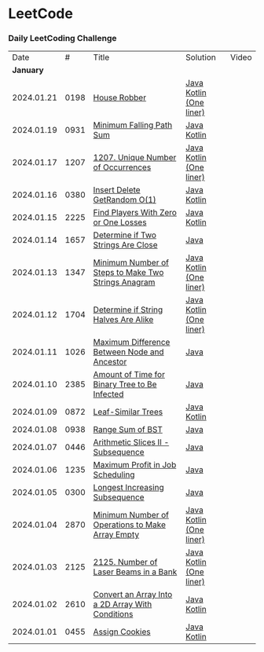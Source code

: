 LeetCode
========

### Daily LeetCoding Challenge

<table>
  <tr>
    <td>Date</td>
    <td>#</td>
    <td>Title</td>
    <td>Solution</td>
    <td>Video</td>
  </tr>
  <tr>
    <td colspan="5"><b>January</b></td>
  </tr>
  <tr>
    <td>2024.01.21</td>
    <td>0198</td>
    <td><a href="https://leetcode.com/problems/house-robber/">House Robber</a></td>
    <td>
        <a href="src/main/java/leetcode/p0100/p0198/Solution.java">Java</a><br/>
        <a href="src/main/kotlin/leetcode/p0100/p0198/SolutionKt.kt">Kotlin (One liner)</a><br/>
    </td>
    <td></td>
  </tr>
  <tr>
    <td>2024.01.19</td>
    <td>0931</td>
    <td><a href="https://leetcode.com/problems/minimum-falling-path-sum/">Minimum Falling Path Sum</a></td>
    <td>
        <a href="src/main/java/leetcode/p0900/p0931/Solution.java">Java</a><br/>
        <a href="src/main/kotlin/leetcode/p0900/p0931/SolutionKt.kt">Kotlin</a><br/>
    </td>
    <td></td>
  </tr>
  <tr>
    <td>2024.01.17</td>
    <td>1207</td>
    <td><a href="https://leetcode.com/problems/unique-number-of-occurrences/">1207. Unique Number of Occurrences</a></td>
    <td>
        <a href="src/main/java/leetcode/p1200/p1207/Solution.java">Java</a><br/>
        <a href="src/main/kotlin/leetcode/p1200/p1207/SolutionKt.kt">Kotlin (One liner)</a><br/>
    </td>
    <td></td>
  </tr>
  <tr>
    <td>2024.01.16</td>
    <td>0380</td>
    <td><a href="https://leetcode.com/problems/insert-delete-getrandom-o1/">Insert Delete GetRandom O(1)</a></td>
    <td>
        <a href="src/main/java/leetcode/p0300/p0380/RandomizedSet.java">Java</a><br/>
        <a href="src/main/kotlin/leetcode/p0300/p0380/RandomizedSetKt.kt">Kotlin</a><br/>
    </td>
    <td></td>
  </tr>
  <tr>
    <td>2024.01.15</td>
    <td>2225</td>
    <td><a href="https://leetcode.com/problems/find-players-with-zero-or-one-losses/">Find Players With Zero or One Losses</a></td>
    <td>
        <a href="src/main/java/leetcode/p2200/p2225/Solution.java">Java</a><br/>
        <a href="src/main/kotlin/leetcode/p2200/p2225/SolutionKt.kt">Kotlin</a><br/>
    </td>
    <td></td>
  </tr>
  <tr>
    <td>2024.01.14</td>
    <td>1657</td>
    <td><a href="https://leetcode.com/problems/determine-if-two-strings-are-close/">Determine if Two Strings Are Close</a></td>
    <td>
        <a href="src/main/java/leetcode/p1600/p1657/Solution.java">Java</a><br/>
    </td>
    <td></td>
  </tr>
  <tr>
    <td>2024.01.13</td>
    <td>1347</td>
    <td><a href="https://leetcode.com/problems/minimum-number-of-steps-to-make-two-strings-anagram/">Minimum Number of Steps to Make Two Strings Anagram</a></td>
    <td>    
        <a href="src/main/java/leetcode/p1300/p1347/Solution.java">Java</a><br/>
        <a href="src/main/kotlin/leetcode/p1300/p1347/SolutionKt.kt">Kotlin (One liner)</a><br/>
    </td>
    <td></td>
  </tr>
  <tr>
    <td>2024.01.12</td>
    <td>1704</td>
    <td><a href="https://leetcode.com/problems/determine-if-string-halves-are-alike/">Determine if String Halves Are Alike</a></td>
    <td>    
        <a href="src/main/java/leetcode/p1700/p1704/Solution.java">Java</a><br/>
        <a href="src/main/kotlin/leetcode/p1700/p1704/SolutionKt.kt">Kotlin (One liner)</a><br/>
    </td>
    <td></td>
  </tr>
  <tr>
    <td>2024.01.11</td>
    <td>1026</td>
    <td><a href="https://leetcode.com/problems/maximum-difference-between-node-and-ancestor/">Maximum Difference Between Node and Ancestor</a></td>
    <td>    
        <a href="src/main/java/leetcode/p1000/p1026/Solution.java">Java</a><br/>
    </td>
    <td></td>
  </tr>
  <tr>
    <td>2024.01.10</td>
    <td>2385</td>
    <td><a href="https://leetcode.com/problems/amount-of-time-for-binary-tree-to-be-infected/">Amount of Time for Binary Tree to Be Infected</a></td>
    <td>    
        <a href="src/main/java/leetcode/p2300/p2385/Solution.java">Java</a><br/>
    </td>
    <td></td>
  </tr>
  <tr>
    <td>2024.01.09</td>
    <td>0872</td>
    <td><a href="https://leetcode.com/problems/leaf-similar-trees/">Leaf-Similar Trees</a></td>
    <td>    
        <a href="src/main/java/leetcode/p0800/p0872/Solution.java">Java</a><br/>
        <a href="src/main/kotlin/leetcode/p0800/p0872/SolutionKt.kt">Kotlin</a><br/>
    </td>
    <td></td>
  </tr>
  <tr>
    <td>2024.01.08</td>
    <td>0938</td>
    <td><a href="https://leetcode.com/problems/range-sum-of-bst/">Range Sum of BST</a></td>
    <td>    
        <a href="src/main/java/leetcode/p0900/p0938/Solution.java">Java</a><br/>
    </td>
    <td></td>
  </tr>
  <tr>
    <td>2024.01.07</td>
    <td>0446</td>
    <td><a href="https://leetcode.com/problems/arithmetic-slices-ii-subsequence/">Arithmetic Slices II - Subsequence</a></td>
    <td>    
        <a href="src/main/java/leetcode/p0400/p0446/Solution.java">Java</a><br/>
    </td>
    <td></td>
  </tr>
  <tr>
    <td>2024.01.06</td>
    <td>1235</td>
    <td><a href="https://leetcode.com/problems/maximum-profit-in-job-scheduling/">Maximum Profit in Job Scheduling</a></td>
    <td>    
        <a href="src/main/java/leetcode/p1200/p1235/Solution.java">Java</a><br/>
    </td>
    <td></td>
  </tr>
  <tr>
    <td>2024.01.05</td>
    <td>0300</td>
    <td><a href="https://leetcode.com/problems/longest-increasing-subsequence/">Longest Increasing Subsequence</a></td>
    <td>    
        <a href="src/main/java/leetcode/p0300/p0300/Solution.java">Java</a><br/>
    </td>
    <td></td>
  </tr>
  <tr>
    <td>2024.01.04</td>
    <td>2870</td>
    <td><a href="https://leetcode.com/problems/minimum-number-of-operations-to-make-array-empty/">Minimum Number of Operations to Make Array Empty</a></td>
    <td>    
        <a href="src/main/java/leetcode/p2800/p2870/Solution.java">Java</a><br/>
        <a href="src/main/kotlin/leetcode/p2800/p2870/SolutionKt.kt">Kotlin (One liner)</a>
    </td>
    <td></td>
  </tr>
  <tr>
    <td>2024.01.03</td>
    <td>2125</td>
    <td><a href="https://leetcode.com/problems/number-of-laser-beams-in-a-bank/">2125. Number of Laser Beams in a Bank</a></td>
    <td>    
        <a href="src/main/java/leetcode/p2100/p2125/Solution.java">Java</a><br/>
        <a href="src/main/kotlin/leetcode/p2100/p2125/SolutionKt.kt">Kotlin (One liner)</a>
    </td>
    <td></td>
  </tr>
  <tr>
    <td>2024.01.02</td>
    <td>2610</td>
    <td><a href="https://leetcode.com/problems/convert-an-array-into-a-2d-array-with-conditions/">Convert an Array Into a 2D Array With Conditions</a></td>
    <td>    
        <a href="src/main/java/leetcode/p0400/p0455/Solution.java">Java</a><br/>
        <a href="src/main/kotlin/leetcode/p0400/p0455/SolutionKt.kt">Kotlin</a>
    </td>
    <td></td>
  </tr>
  <tr>
    <td>2024.01.01</td>
    <td>0455</td>
    <td><a href="https://leetcode.com/problems/assign-cookies/">Assign Cookies</a></td>
    <td>    
        <a href="src/main/java/leetcode/p0400/p0455/Solution.java">Java</a><br/>
        <a href="src/main/kotlin/leetcode/p0400/p0455/SolutionKt.kt">Kotlin</a>
    </td>
    <td></td>
  </tr>
</table>
